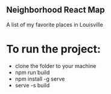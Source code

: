 ## Neighborhood React Map
A list of my favorite places in Louisville

# To run the project:
- clone the folder to your machine
- npm run build
- npm install -g serve
- serve -s build